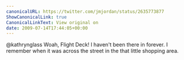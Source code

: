 ```yaml
---
canonicalURL: https://twitter.com/jmjordan/status/2635773877
ShowCanonicalLink: true
CanonicalLinkText: View original on
date: 2009-07-14T17:44:05+00:00
---
```

@kathrynglass Woah, Flight Deck! I haven't been there in forever. I remember when it was across the street in the that little shopping area.